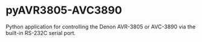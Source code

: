 # pyAVR3805-AVC3890
Python application for controlling the Denon AVR-3805 or AVC-3890 via the built-in RS-232C serial port.
